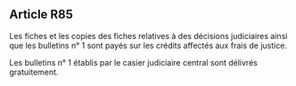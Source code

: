 Article R85
----
Les fiches et les copies des fiches relatives à des décisions judiciaires ainsi
que les bulletins n° 1 sont payés sur les crédits affectés aux frais de justice.

Les bulletins n° 1 établis par le casier judiciaire central sont délivrés
gratuitement.
